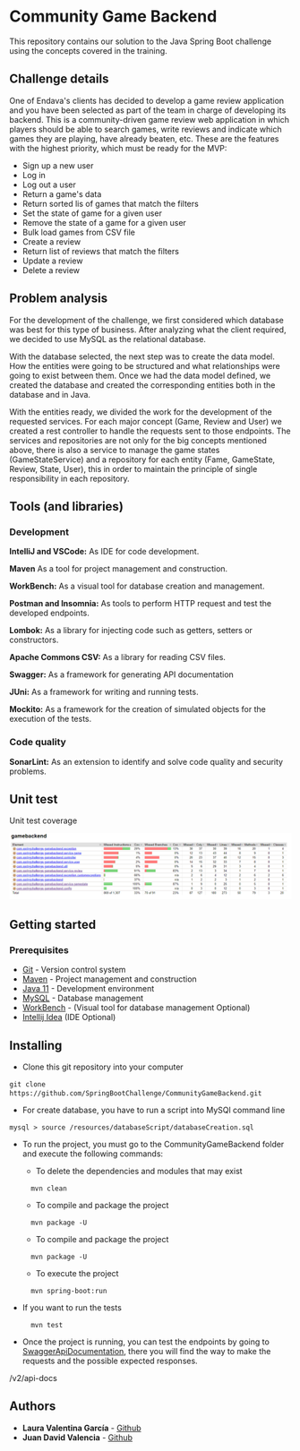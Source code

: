 # Community Game Backend
This repository contains our solution to the Java Spring Boot challenge using the concepts covered in the training.

## Challenge details
One of Endava's clients has decided to develop a game review application and you have  been selected as part of the team in charge of developing its backend. This is a community-driven game review web application in which players should be able to search games, write  reviews and indicate which games they are playing, have already beaten, etc.  These are the features with the highest priority, which must be ready for the MVP:

* Sign up a new user
* Log in 
* Log out a user
* Return a game's data
* Return sorted lis of games that match the filters
* Set the state of game for a given user 
* Remove the state of a game for a given user 
* Bulk load games from CSV file 
* Create a review 
* Return list of reviews that match the filters 
* Update a review 
* Delete a review

## Problem analysis 
For the development of the challenge, we first considered which database was best for this type of business. After analyzing what the client required, we decided to use MySQL as the relational database. 

With the database selected, the next step was to create the data model. How the entities were going to be structured and what relationships were going to exist between them. Once we had the data model defined, we created the database and created the corresponding entities both in the database and in Java.

With the entities ready, we divided the work for the development of the requested services. For each major concept (Game, Review and User) we created a rest controller to handle the requests sent to those endpoints. The services and repositories are not only for the big concepts mentioned above, there is also a service to manage the game states (GameStateService) and a repository for each entity (Fame, GameState, Review, State, User), this in order to maintain the principle of single responsibility in each repository.
## Tools (and libraries)
### Development
**IntelliJ and VSCode:** As IDE for code development.

**Maven** As a tool for project management and construction.

**WorkBench:** As a visual tool for database creation and management.

**Postman and Insomnia:** As tools to perform HTTP request and test the developed endpoints.

**Lombok:** As a library for injecting code such as getters, setters or constructors.

**Apache Commons CSV:** As a library for reading CSV files.

**Swagger:** As a framework for generating API documentation

**JUni:** As a framework for writing and running tests.

**Mockito:** As a framework for the creation of simulated objects for the execution of the tests.

### Code quality
**SonarLint:** As an extension to identify and solve code quality and security problems.

## Unit test

Unit test coverage

![](resources/img/testCoverage.png)

## Getting started 
### Prerequisites 
-   [Git](https://git-scm.com/downloads) - Version control system
-   [Maven](https://maven.apache.org/download.cgi) - Project management and construction
-   [Java 11](https://www.java.com/download/ie_manual.jsp) - Development environment
-   [MySQL](https://dev.mysql.com/downloads/installer/) - Database management 
  - [WorkBench](https://dev.mysql.com/downloads/workbench/) - (Visual tool for database management Optional)
-   [Intellij Idea](https://www.jetbrains.com/es-es/idea/download/) (IDE Optional)

## Installing 
* Clone this git repository into your computer 
```
git clone https://github.com/SpringBootChallenge/CommunityGameBackend.git
```
* For create database, you have to run a script into MySQl command line
```
mysql > source /resources/databaseScript/databaseCreation.sql
```
* To run the project, you must go to the CommunityGameBackend folder and execute the following commands: 
  * To delete the dependencies and modules that may exist
  ```
    mvn clean 
  ```
  * To compile and package the project 
  ```
    mvn package -U 
  ```
  * To compile and package the project
  ```
    mvn package -U 
  ```
  * To execute the project
  ```
    mvn spring-boot:run
  ```

* If you want to run the tests
  ```
    mvn test
  ```

* Once the project is running, you can test the endpoints by going to [SwaggerApiDocumentation](http://localhost:8080/swagger-ui.html), there you will find the way to make the requests and the possible expected responses.


/v2/api-docs
## Authors
* **Laura Valentina García** - [Github](https://github.com/laura-gar) 
* **Juan David Valencia** - [Github](https://github.com/juanvalag2019)